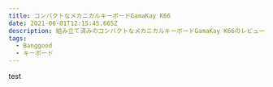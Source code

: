 ```yaml
---
title: コンパクトなメカニカルキーボードGamaKay K66
date: 2021-06-01T12:15:45.665Z
description: 組み立て済みのコンパクトなメカニカルキーボードGamaKay K66のレビュー記事です。
tags:
  - Banggood
  - キーボード
---
```

test